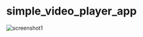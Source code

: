 # simple_video_player_app

![screenshot1](https://github.com/MdLimon123/Simple-Video-Player-App/assets/90496918/f3bb531c-dc2f-4eef-8666-0fbc7797b505)

